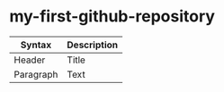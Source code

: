 # my-first-github-repository

| Syntax | Description |
| ----------- | ----------- |
| Header | Title |
| Paragraph | Text |